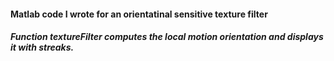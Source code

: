 #### Matlab code I wrote for an orientatinal sensitive texture filter
#####  Function textureFilter computes the local motion orientation and displays it with streaks.
